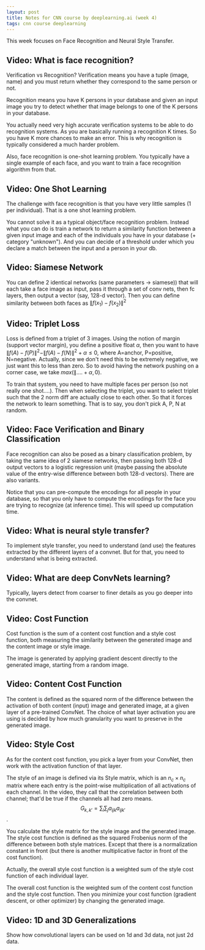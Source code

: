 ```yaml
---
layout: post
title: Notes for CNN course by deeplearning.ai (week 4)
tags: cnn course deeplearning
---
```


This week focuses on Face Recognition and Neural Style Transfer.

## Video: What is face recognition?

Verification vs Recognition?
Verification means you have a tuple (image, name) and you must return whether
they correspond to the same person or not.

Recognition means you have K persons in your database and given an input image
you try to detect whether that image belongs to one of the K persons in your
database.

You actually need very high accurate verification systems to be able to do
recognition systems. As you are basically running a recognition K times. So you
have K more chances to make an error. This is why recognition is typically
considered a much harder problem. 

Also, face recognition is one-shot learning problem. You typically have a single
example of each face, and you want to train a face recognition algorithm from
that.

## Video: One Shot Learning

The challenge with face recognition is that you have very little samples (1 per
individual). That is a one shot learning problem. 

You cannot solve it as a typical object/face recognition problem. Instead what
you can do is train a network to return a similarity function between a given
input image and each of the individuals you have in your database (+ category
"unknown"). And you can decide of a threshold under which you declare a match
between the input and a person in your db.

## Video: Siamese Network

You can define 2 identical networks (same parameters -> siamese)) that will each take a face image as input,
pass it through a set of conv nets, then fc layers, then output a vector (say,
128-d vector). Then you can define similarity between both faces as
$\| f(x_1) - f(x_2)\|^2$

## Video: Triplet Loss

Loss is defined from a triplet of 3 images. Using the notion of margin (support
vector margin), you define a positive float $\alpha$, then you want to have
$\| f(A) - f(P)\|^2 - \| f(A) - f(N)\|^2 + \alpha \leq 0$, where A=anchor, P=positive,
N=negative. Actually, since we don't need this to be extremely negative, we just
want this to less than zero. So to avoid having the network pushing on a corner
case, we take $max(\|.... + \alpha, 0)$.

To train that system, you need to have multiple faces per person (so not really
one shot....). Then when selecting the triplet, you want to select triplet such
that the 2 norm diff are actually close to each other. So that it forces the
network to learn something.
That is to say, you don't pick A, P, N at random.

## Video: Face Verification and Binary Classification

Face recognition can also be posed as a binary classification problem, by taking
the same idea of 2 siamese networks, then passing both 128-d output vectors to a
logistic regression unit (maybe passing the absolute value of the entry-wise
difference between both 128-d vectors). There are also variants.

Notice that you can pre-compute the encodings for all people in your database,
so that you only have to compute the encodings for the face you are trying to
recognize (at inference time).
This will speed up computation time.

## Video: What is neural style transfer?

To implement style transfer, you need to understand (and use) the features
extracted by the different layers of a convnet. But for that, you need to
understand what is being extracted.

## Video: What are deep ConvNets learning?

Typically, layers detect from coarser to finer details as you go deeper into the
convnet.

## Video: Cost Function

Cost function is the sum of a content cost function and a style cost function,
both measuring the similarity between the generated image and the content image
or style image.

The image is generated by applying gradient descent
directly to the generated image, starting from a random image. 

## Video: Content Cost Function

The content is defined as the squared norm of the difference between the activation of both
content (input) image and generated image, at a given layer of a pre-trained
ConvNet. The choice of what layer activation you are using is decided by how
much granularity you want to preserve in the generated image.

## Video: Style Cost

As for the content cost function, you pick a layer from your ConvNet, then work
with the activation function of that layer.

The style of an image is defined via its Style matrix, which is an $n_c \times
n_c$ matrix where each entry is the point-wise multiplication of all activations
of each channel. In the video, they call that the correlation between both
channel; that'd be true if the channels all had zero means.
$$ G_{k,k'} = \sum_i \sum_j a_{ijk} a_{ijk'}$$.

You calculate the style matrix for the style image and the generated image. The
style cost function is defined as the squared Frobenius norm of the difference
between both style matrices.
Except that there is a normalization constant in front (but there is another
multiplicative factor in front of the cost function).

Actually, the overall style cost function is a weighted sum of the style cost
function of each individual layer.

The overall cost function is the weighted sum of the content cost function and
the style cost function. Then you minimize your cost function (gradient descent,
or other optimizer) by changing the generated image.

## Video: 1D and 3D Generalizations

Show how convolutional layers can be used on 1d and 3d data, not just 2d data.
